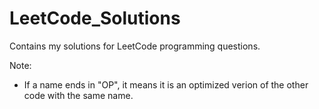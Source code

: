 # LeetCode_Solutions
Contains my solutions for LeetCode programming questions.

Note:<br>
- If a name ends in "OP", it means it is an optimized verion of the other code with the same name.<br>

